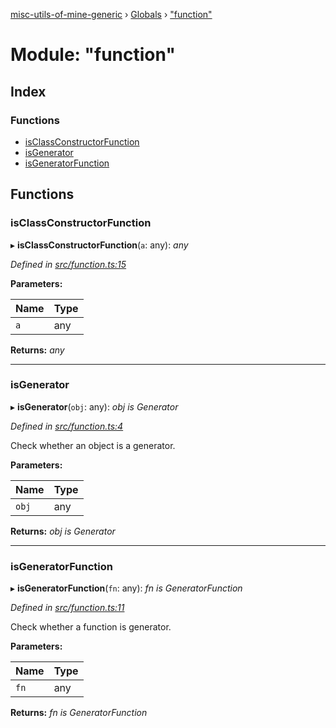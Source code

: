[misc-utils-of-mine-generic](../README.md) › [Globals](../globals.md) › ["function"](_function_.md)

# Module: "function"

## Index

### Functions

* [isClassConstructorFunction](_function_.md#isclassconstructorfunction)
* [isGenerator](_function_.md#isgenerator)
* [isGeneratorFunction](_function_.md#isgeneratorfunction)

## Functions

###  isClassConstructorFunction

▸ **isClassConstructorFunction**(`a`: any): *any*

*Defined in [src/function.ts:15](https://github.com/cancerberoSgx/misc-utils-of-mine/blob/cb3d17a/misc-utils-of-mine-generic/src/function.ts#L15)*

**Parameters:**

Name | Type |
------ | ------ |
`a` | any |

**Returns:** *any*

___

###  isGenerator

▸ **isGenerator**(`obj`: any): *obj is Generator*

*Defined in [src/function.ts:4](https://github.com/cancerberoSgx/misc-utils-of-mine/blob/cb3d17a/misc-utils-of-mine-generic/src/function.ts#L4)*

Check whether an object is a generator.

**Parameters:**

Name | Type |
------ | ------ |
`obj` | any |

**Returns:** *obj is Generator*

___

###  isGeneratorFunction

▸ **isGeneratorFunction**(`fn`: any): *fn is GeneratorFunction*

*Defined in [src/function.ts:11](https://github.com/cancerberoSgx/misc-utils-of-mine/blob/cb3d17a/misc-utils-of-mine-generic/src/function.ts#L11)*

Check whether a function is generator.

**Parameters:**

Name | Type |
------ | ------ |
`fn` | any |

**Returns:** *fn is GeneratorFunction*
